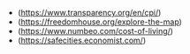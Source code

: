 - (https://www.transparency.org/en/cpi/)
- (https://freedomhouse.org/explore-the-map)
- (https://www.numbeo.com/cost-of-living/)
- (https://safecities.economist.com/)